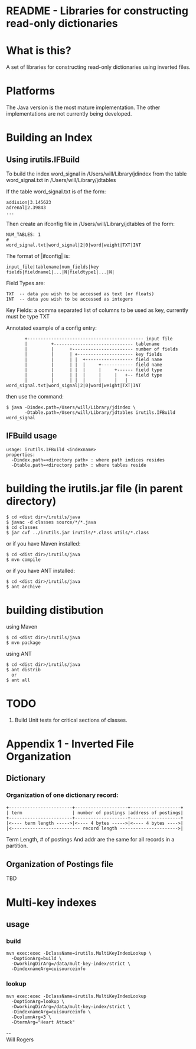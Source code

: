 # README - Libraries for constructing read-only dictionaries

# What is this?

A set of libraries for constructing read-only dictionaries using inverted
files.

# Platforms

The Java version is the most mature implementation.  The other
implementations are not currently being developed.

# Building an Index 

## Using irutils.IFBuild

To build the index word\_signal in /Users/will/Library/jdindex  from the
table word\_signal.txt in /Users/will/Library/jdtables

If the table word_signal.txt is of the form:

	addision|3.145623
	adrenal|2.39843	
	...


Then create an ifconfig file in /Users/will/Library/jdtables of the
form:

	NUM_TABLES: 1
	#
	word_signal.txt|word_signal|2|0|word|weight|TXT|INT


The format of |ifconfig| is:

	input_file|tablename|num_fields|key fields|fieldname1|...|N|fieldtype1|...|N|

Field Types are:

	TXT  -- data you wish to be accessed as text (or floats)
	INT  -- data you wish to be accessed as integers

Key Fields: a comma separated list of columns to be used as key,
             currently must be type TXT

Annotated example of a config entry:

	       +-------------------------------------------- input file
	       |	     +------------------------------ tablename
	       |	     |      +----------------------- number of fields
	       |	     |      | +--------------------- key fields
	       |	     |      | |  +------------------ field name         
	       |	     |      | |  |     +------------ field name
	       |	     |      | |  |     |     +------ field type
	       |	     |      | |  |     |     |   +-- field type
	       |	     |      | |  |     |     |   |
	word_signal.txt|word_signal|2|0|word|weight|TXT|INT

then use the command:

	$ java -Dindex.path=/Users/will/Library/jdindex \
	       -Dtable.path=/Users/will/Library/jdtables irutils.IFBuild word_signal


## IFBuild usage

	usage: irutils.IFBuild <indexname>
	properties: 
	  -Dindex.path=<directory path> : where path indices resides
	  -Dtable.path=<directory path> : where tables reside



# building the irutils.jar file (in parent directory)

	$ cd <dist dir>/irutils/java
	$ javac -d classes source/*/*.java
	$ cd classes
	$ jar cvf ../irutils.jar irutils/*.class utils/*.class

  or if you have Maven installed:

	$ cd <dist dir>/irutils/java
	$ mvn compile

  or if you have ANT installed:

	$ cd <dist dir>/irutils/java
	$ ant archive

# building distibution

using Maven

	$ cd <dist dir>/irutils/java
	$ mvn package

using ANT

	$ cd <dist dir>/irutils/java
	$ ant distrib
      or
	$ ant all


# TODO 

1. Build Unit tests for critical sections of classes.


# Appendix 1 - Inverted File Organization

## Dictionary

### Organization of one dictionary record:

	+------------------------+--------------------+-------------------+
	| term                   | number of postings |address of postings|
	+------------------------+--------------------+-------------------+
	|<---- term length ----->|<---- 4 bytes ----->|<---- 4 bytes ---->|
	|<-------------------------- record length ---------------------->|


Term Length, # of postings And addr are the same for all records in a partition.

## Organization of Postings file

TBD


# Multi-key indexes

## usage

### build

    mvn exec:exec -DclassName=irutils.MultiKeyIndexLookup \
      -DoptionArg=build \
      -DworkingDirArg=/data/mult-key-index/strict \
      -DindexnameArg=cuisourceinfo

### lookup 

    mvn exec:exec -DclassName=irutils.MultiKeyIndexLookup
      -DoptionArg=lookup \
      -DworkingDirArg=/data/mult-key-index/strict \
      -DindexnameArg=cuisourceinfo \
      -DcolumnArg=3 \
      -DtermArg="Heart Attack"

--  
Will Rogers
